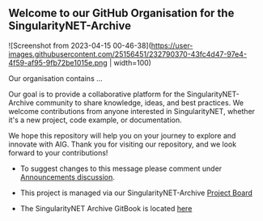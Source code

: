 ## Welcome to our GitHub Organisation for the SingularityNET-Archive

![Screenshot from 2023-04-15 00-46-38](https://user-images.githubusercontent.com/25156451/232790370-43fc4d47-97e4-4f59-af95-9fb72be1015e.png | width=100)


Our organisation contains ...

Our goal is to provide a collaborative platform for the SingularityNET-Archive community to share knowledge, ideas, and best practices. We welcome contributions from anyone interested in SingularityNET, whether it's a new project, code example, or documentation.

We hope this repository will help you on your journey to explore and innovate with AIG. Thank you for visiting our repository, and we look forward to your contributions!

- To suggest changes to this message please comment under [Announcements discussion](https://github.com/orgs/SingularityNET-Archive/discussions/1#discussion-5052466).

- This project is managed via our SingularityNET-Archive [Project Board](https://github.com/orgs/SingularityNET-Archive/projects/1/views/1)

- The SingularityNET Archive GitBook is located [here](https://quality-assurance-dao.gitbook.io/singularitynet-archive/)
